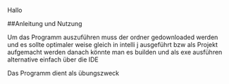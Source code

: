 Hallo

##Anleitung und Nutzung

Um das Programm auszuführen muss der ordner gedownloaded werden und es sollte optimaler weise gleich in intelli j ausgeführt bzw als Projekt aufgemacht werden danach könnte man es builden und als exe ausführen alternative einfach über die IDE

Das Programm dient als übungszweck
